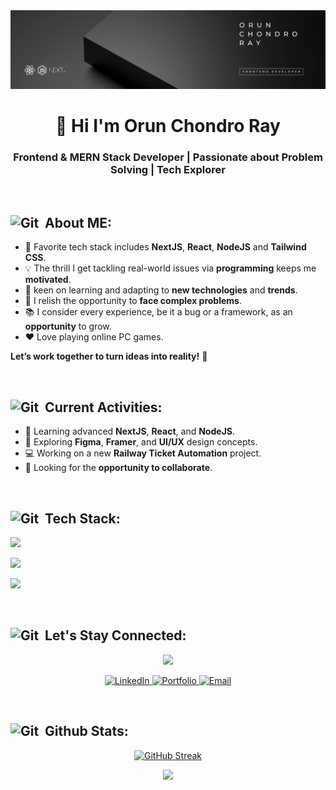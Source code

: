 <!-- banner  -->
<img src="images/Banner.png" />

<br/>




<!-- Title  -->
<h1 align="center">👋 Hi I'm Orun Chondro Ray</h1>

### <p align="center">Frontend & MERN Stack Developer | Passionate about Problem Solving | Tech Explorer</p>



<br/>

<!-- About Me  -->
<h2><img src="https://media.giphy.com/media/W5eoZHPpUx9sapR0eu/giphy.gif" width="30px" height="30px" alt="Git"/>&nbsp; <span>About ME:</span></h2>

- 🔧 Favorite tech stack includes **NextJS**, **React**, **NodeJS** and **Tailwind CSS**.
- 💡 The thrill I get tackling real-world issues via **programming** keeps me **motivated**.  
- 🚀 keen on learning and adapting to **new technologies** and **trends**. 
- 🎯 I relish the opportunity to **face complex problems**.
- 📚 I consider every experience, be it a bug or a framework, as an **opportunity** to grow.
- ❤️ Love playing online PC games.

**Let’s work together to turn ideas into reality!** 🚀



<br/>

<!-- ACurrent Activities  -->
<h2><img src="https://media.giphy.com/media/W5eoZHPpUx9sapR0eu/giphy.gif" width="30px" height="30px" alt="Git"/>&nbsp; <span>Current Activities:</span></h2>

- 🌱 Learning advanced **NextJS**, **React**, and **NodeJS**.
- 🎨 Exploring **Figma**, **Framer**, and **UI/UX** design concepts.
- 💻 Working on a new **Railway Ticket Automation** project.
- 🤝 Looking for the **opportunity to collaborate**. 




<br/>

<!-- Current Activities  -->
<h2><img src="https://media.giphy.com/media/W5eoZHPpUx9sapR0eu/giphy.gif" width="30px" height="30px" alt="Git"/>&nbsp; <span>Tech Stack:</span></h2>

<!-- Programming languages  -->
<p>
  <a href="https://skillicons.dev">
    <img src="https://skillicons.dev/icons?i=javascript,typescript,python,cpp,java" />
  </a>
</p>
<!-- Frameworks and Libraries -->
<p>
  <a href="https://skillicons.dev">
    <img src="https://skillicons.dev/icons?i=react,nextjs,nodejs,expressjs,redux,tailwindcss,materialui" />
  </a>
</p>
<!-- Tools -->
<p>
  <a href="https://skillicons.dev">
    <img src="https://skillicons.dev/icons?i=git,github,vite,firebase,mongodb,npm,netlify,vercel,figma" />
  </a>
</p>



<br/>

<!-- let's Stay Connected  -->
<h2><img src="https://media.giphy.com/media/W5eoZHPpUx9sapR0eu/giphy.gif" width="30px" height="30px" alt="Git"/>&nbsp; <span>Let's Stay Connected:</span></h2>

<!-- animation  -->
<p align="center">
  <img src="https://media2.giphy.com/media/v1.Y2lkPTc5MGI3NjExaXp5dzV1bDVmbWEzaHM0bnIzdTZsbDlneHVlcXd3dG12ZnQ1c3JubiZlcD12MV9pbnRlcm5hbF9naWZfYnlfaWQmY3Q9cw/xxwVSBPGOqDZcbG9Bh/giphy.gif" width="150px">
</p>


<!-- Links  -->
<p align="center">
  <a href="https://www.linkedin.com/in/orun-chondro-ray/" target="_blank">
    <img src="https://img.shields.io/badge/LinkedIn-0A66C2?style=for-the-badge&logo=linkedin&logoColor=white" alt="LinkedIn" />
  </a>
  <a href="https://orunroy.netlify.app/" target="_blank">
    <img src="https://img.shields.io/badge/Portfolio-121212?style=for-the-badge&logo=vercel&logoColor=white" alt="Portfolio" />
  </a>
  <a href="mailto:arunroy0065@gmail.com" target="_blank">
    <img src="https://img.shields.io/badge/Email-D14836?style=for-the-badge&logo=gmail&logoColor=white" alt="Email" />
  </a>
</p>



<br/>

<!-- Github Stats  -->
<h2><img src="https://media.giphy.com/media/W5eoZHPpUx9sapR0eu/giphy.gif" width="30px" height="30px" alt="Git"/>&nbsp; <span>Github Stats:</span></h2>

<p align="center">
  <a href="https://git.io/streak-stats">
    <img src="https://nirzak-streak-stats.vercel.app?user=ArunRoy404&theme=dark&hide_border=true" alt="GitHub Streak" />
  </a>
</p>

<p align="center">
  <img src="https://github-readme-stats.vercel.app/api/top-langs/?username=ArunRoy404&theme=dark&show_icons=true&hide_border=true&layout=compact" />
</p>

<!--
**ArunRoy404/ArunRoy404** is a ✨ _special_ ✨ repository because its `README.md` (this file) appears on your GitHub profile.

Here are some ideas to get you started:

- 🔭 I’m currently working on ...
- 🌱 I’m currently learning ...
- 👯 I’m looking to collaborate on ...
- 🤔 I’m looking for help with ...
- 💬 Ask me about ...
- 📫 How to reach me: ...
- 😄 Pronouns: ...
- ⚡ Fun fact: ...
-->
